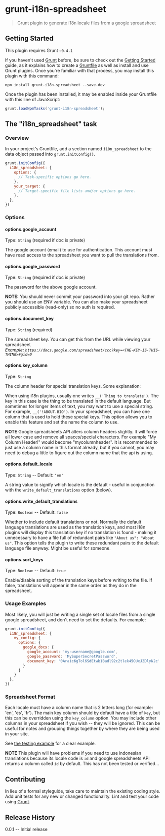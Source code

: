 # grunt-i18n-spreadsheet

> Grunt plugin to generate i18n locale files from a google spreadsheet

## Getting Started
This plugin requires Grunt `~0.4.1`

If you haven't used [Grunt](http://gruntjs.com/) before, be sure to check out the [Getting Started](http://gruntjs.com/getting-started) guide, as it explains how to create a [Gruntfile](http://gruntjs.com/sample-gruntfile) as well as install and use Grunt plugins. Once you're familiar with that process, you may install this plugin with this command:

```shell
npm install grunt-i18n-spreadsheet --save-dev
```

Once the plugin has been installed, it may be enabled inside your Gruntfile with this line of JavaScript:

```js
grunt.loadNpmTasks('grunt-i18n-spreadsheet');
```

## The "i18n_spreadsheet" task

### Overview
In your project's Gruntfile, add a section named `i18n_spreadsheet` to the data object passed into `grunt.initConfig()`.

```js
grunt.initConfig({
  i18n_spreadsheet: {
    options: {
      // Task-specific options go here.
    },
    your_target: {
      // Target-specific file lists and/or options go here.
    },
  },
})
```

### Options

#### options.google_account
Type: `String` (required if doc is private)

The google account (email) to use for authentication. This account must have read access to the spreadsheet you want to pull the translations from.

#### options.google_password
Type: `String` (required if doc is private)

The password for the above google account.

**NOTE:** You should never commit your password into your git repo. Rather you should use an ENV variable. You can also make your spreadsheet publicly accessible (read-only) so no auth is required.

#### options.document_key
Type: `String` (required)

The spreadsheet key. You can get this from the URL while viewing your spreadsheet  
*Example: `https://docs.google.com/spreadsheet/ccc?key=<THE-KEY-IS-THIS-THING>#gid=0`*

#### options.key_column
Type: `String`

The column header for special translation keys. Some explanation:

When using i18n plugins, usually one writes `__('Thing to translate')`. The key in this case is the thing to be translated in the default language. But sometimes for longer items of text, you may want to use a special string. For example, `__('!ABOUT.BIO')`. In your spreadsheet, you can have one column that is used to hold these special keys. This option allows you to enable this feature and set the name the column to use.

**NOTE** Google spreadsheets API alters column headers slightly. It will force all lower case and remove all spaces/special characters. For example "My Column Header!" would become "mycolumnheader". It is recommended to just use a column name in this format already, but if you cannot, you may need to debug a little to figure out the column name that the api is using.

#### options.default_locale
Type: `String` -- Default: `'en'`

A string value to signify which locale is the default - useful in conjunction with the `write_default_translations` option (below).

#### options.write_default_translations
Type: `Boolean` -- Default: `false`

Whether to include default translations or not. Normally the default language translations are used as the translation keys, and most i18n plugins will display this translation key if no translation is found - making it unnecessary to have a file full of redundant pairs like `"About us": "About us"`. This option tells the plugin to write these redundant pairs to the default language file anyway. Might be useful for someone.

#### options.sort_keys
Type: `Boolean` -- Default: `true`

Enable/disable sorting of the translation keys before writing to the file. If false, translations will appear in the same order as they do in the spreadsheet.



### Usage Examples

Most likely, you will just be writing a single set of locale files from a single google spreadsheet, and don't need to set the defaults. For example:

```js
grunt.initConfig({
  i18n_spreadsheet: {
    my_config: {
      options: {
        google_docs: {
          google_account: 'my-username@google.com',
          google_password: 'MySuperSecretPassword',
          document_key: '0Araic6gTol6SdEtwb1Badl92c2tlek45OUxJZDlyN2c'
        }
      }
    }
  },
})
```

### Spreadsheet Format

Each locale must have a column name that is 2 letters long (for example: 'en', 'es', 'fr'). The main key column should by default have a title of `key`, but this can be overridden using the `key_column` option. You may include other columns in your spreadsheet if you wish -- they will be ignored. This can be useful for notes and grouping things together by where they are being used in your site.

See [the testing example](https://docs.google.com/spreadsheet/ccc?key=0Araic6gTol6SdEtwb1Badl92c2tlek45OUxJZDlyN2c#gid=0) for a clear example.

**NOTE** This plugin will have problems if you need to use indonesian translations because its locale code is `id` and google spreadsheets API returns a column called `id` by default. This has not been tested or verified...


## Contributing
In lieu of a formal styleguide, take care to maintain the existing coding style. Add unit tests for any new or changed functionality. Lint and test your code using [Grunt](http://gruntjs.com/).

## Release History
0.0.1 -- Initial release
